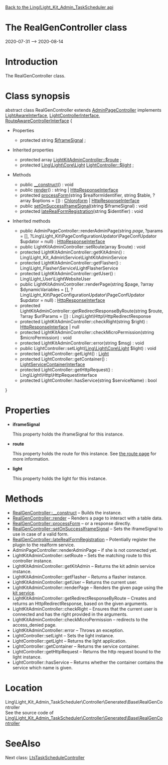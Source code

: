 [Back to the Ling/Light_Kit_Admin_TaskScheduler api](https://github.com/lingtalfi/Light_Kit_Admin_TaskScheduler/blob/master/doc/api/Ling/Light_Kit_Admin_TaskScheduler.md)



The RealGenController class
================
2020-07-31 --> 2020-08-14






Introduction
============

The RealGenController class.



Class synopsis
==============


abstract class <span class="pl-k">RealGenController</span> extends [AdminPageController](https://github.com/lingtalfi/Light_Kit_Admin/blob/master/doc/api/Ling/Light_Kit_Admin/Controller/AdminPageController.md) implements [LightAwareInterface](https://github.com/lingtalfi/Light/blob/master/doc/api/Ling/Light/Core/LightAwareInterface.md), [LightControllerInterface](https://github.com/lingtalfi/Light/blob/master/doc/api/Ling/Light/Controller/LightControllerInterface.md), [RouteAwareControllerInterface](https://github.com/lingtalfi/Light/blob/master/doc/api/Ling/Light/Controller/RouteAwareControllerInterface.md) {

- Properties
    - protected string [$iframeSignal](#property-iframeSignal) ;

- Inherited properties
    - protected array [LightKitAdminController::$route](#property-route) ;
    - protected [Ling\Light\Core\Light](https://github.com/lingtalfi/Light/blob/master/doc/api/Ling/Light/Core/Light.md) [LightController::$light](#property-light) ;

- Methods
    - public [__construct](https://github.com/lingtalfi/Light_Kit_Admin_TaskScheduler/blob/master/doc/api/Ling/Light_Kit_Admin_TaskScheduler/Controller/Generated/Base/RealGenController/__construct.md)() : void
    - public [render](https://github.com/lingtalfi/Light_Kit_Admin_TaskScheduler/blob/master/doc/api/Ling/Light_Kit_Admin_TaskScheduler/Controller/Generated/Base/RealGenController/render.md)() : string | [HttpResponseInterface](https://github.com/lingtalfi/Light/blob/master/doc/api/Ling/Light/Http/HttpResponseInterface.md)
    - protected [processForm](https://github.com/lingtalfi/Light_Kit_Admin_TaskScheduler/blob/master/doc/api/Ling/Light_Kit_Admin_TaskScheduler/Controller/Generated/Base/RealGenController/processForm.md)(string $realformIdentifier, string $table, ?array $options = []) : [Chloroform](https://github.com/lingtalfi/Chloroform/blob/master/doc/api/Ling/Chloroform/Form/Chloroform.md) | [HttpResponseInterface](https://github.com/lingtalfi/Light/blob/master/doc/api/Ling/Light/Http/HttpResponseInterface.md)
    - public [setOnSuccessIframeSignal](https://github.com/lingtalfi/Light_Kit_Admin_TaskScheduler/blob/master/doc/api/Ling/Light_Kit_Admin_TaskScheduler/Controller/Generated/Base/RealGenController/setOnSuccessIframeSignal.md)(string $iframeSignal) : void
    - protected [lateRealFormRegistration](https://github.com/lingtalfi/Light_Kit_Admin_TaskScheduler/blob/master/doc/api/Ling/Light_Kit_Admin_TaskScheduler/Controller/Generated/Base/RealGenController/lateRealFormRegistration.md)(string $identifier) : void

- Inherited methods
    - public AdminPageController::renderAdminPage(string $page, ?$params = [], ?Ling\Light_Kit\PageConfigurationUpdator\PageConfUpdator $updator = null) : [HttpResponseInterface](https://github.com/lingtalfi/Light/blob/master/doc/api/Ling/Light/Http/HttpResponseInterface.md)
    - public LightKitAdminController::setRoute(array $route) : void
    - protected LightKitAdminController::getKitAdmin() : Ling\Light_Kit_Admin\Service\LightKitAdminService
    - protected LightKitAdminController::getFlasher() : Ling\Light_Flasher\Service\LightFlasherService
    - protected LightKitAdminController::getUser() : Ling\Light_User\LightWebsiteUser
    - public LightKitAdminController::renderPage(string $page, ?array $dynamicVariables = [], ?Ling\Light_Kit\PageConfigurationUpdator\PageConfUpdator $updator = null) : [HttpResponseInterface](https://github.com/lingtalfi/Light/blob/master/doc/api/Ling/Light/Http/HttpResponseInterface.md)
    - protected LightKitAdminController::getRedirectResponseByRoute(string $route, ?array $urlParams = []) : Ling\Light\Http\HttpRedirectResponse
    - protected LightKitAdminController::checkRight(string $right) : [HttpResponseInterface](https://github.com/lingtalfi/Light/blob/master/doc/api/Ling/Light/Http/HttpResponseInterface.md) | null
    - protected LightKitAdminController::checkMicroPermission(string $microPermission) : void
    - protected LightKitAdminController::error(string $msg) : void
    - public LightController::setLight([Ling\Light\Core\Light](https://github.com/lingtalfi/Light/blob/master/doc/api/Ling/Light/Core/Light.md) $light) : void
    - protected LightController::getLight() : [Light](https://github.com/lingtalfi/Light/blob/master/doc/api/Ling/Light/Core/Light.md)
    - protected LightController::getContainer() : [LightServiceContainerInterface](https://github.com/lingtalfi/Light/blob/master/doc/api/Ling/Light/ServiceContainer/LightServiceContainerInterface.md)
    - protected LightController::getHttpRequest() : Ling\Light\Http\HttpRequestInterface
    - protected LightController::hasService(string $serviceName) : bool

}




Properties
=============

- <span id="property-iframeSignal"><b>iframeSignal</b></span>

    This property holds the iframeSignal for this instance.
    
    

- <span id="property-route"><b>route</b></span>

    This property holds the route for this instance.
    See [the route page](https://github.com/lingtalfi/Light/blob/master/doc/pages/route.md) for more information.
    
    

- <span id="property-light"><b>light</b></span>

    This property holds the light for this instance.
    
    



Methods
==============

- [RealGenController::__construct](https://github.com/lingtalfi/Light_Kit_Admin_TaskScheduler/blob/master/doc/api/Ling/Light_Kit_Admin_TaskScheduler/Controller/Generated/Base/RealGenController/__construct.md) &ndash; Builds the instance.
- [RealGenController::render](https://github.com/lingtalfi/Light_Kit_Admin_TaskScheduler/blob/master/doc/api/Ling/Light_Kit_Admin_TaskScheduler/Controller/Generated/Base/RealGenController/render.md) &ndash; Renders a page to interact with a table data.
- [RealGenController::processForm](https://github.com/lingtalfi/Light_Kit_Admin_TaskScheduler/blob/master/doc/api/Ling/Light_Kit_Admin_TaskScheduler/Controller/Generated/Base/RealGenController/processForm.md) &ndash; or a response directly.
- [RealGenController::setOnSuccessIframeSignal](https://github.com/lingtalfi/Light_Kit_Admin_TaskScheduler/blob/master/doc/api/Ling/Light_Kit_Admin_TaskScheduler/Controller/Generated/Base/RealGenController/setOnSuccessIframeSignal.md) &ndash; Sets the iframeSignal to use in case of a valid form.
- [RealGenController::lateRealFormRegistration](https://github.com/lingtalfi/Light_Kit_Admin_TaskScheduler/blob/master/doc/api/Ling/Light_Kit_Admin_TaskScheduler/Controller/Generated/Base/RealGenController/lateRealFormRegistration.md) &ndash; Potentially register the plugin to the realform service.
- AdminPageController::renderAdminPage &ndash; if she is not connected yet.
- LightKitAdminController::setRoute &ndash; Sets the matching route to this controller instance.
- LightKitAdminController::getKitAdmin &ndash; Returns the kit admin service instance.
- LightKitAdminController::getFlasher &ndash; Returns a flasher instance.
- LightKitAdminController::getUser &ndash; Returns the current user.
- LightKitAdminController::renderPage &ndash; Renders the given page using the [kit service](https://github.com/lingtalfi/Light_Kit).
- LightKitAdminController::getRedirectResponseByRoute &ndash; Creates and returns an HttpRedirectResponse, based on the given arguments.
- LightKitAdminController::checkRight &ndash; Ensures that the current user is connected and has the right provided in the arguments.
- LightKitAdminController::checkMicroPermission &ndash; redirects to the access_denied page.
- LightKitAdminController::error &ndash; Throws an exception.
- LightController::setLight &ndash; Sets the light instance.
- LightController::getLight &ndash; Returns the light application.
- LightController::getContainer &ndash; Returns the service container.
- LightController::getHttpRequest &ndash; Returns the http request bound to the light instance.
- LightController::hasService &ndash; Returns whether the container contains the service which name is given.





Location
=============
Ling\Light_Kit_Admin_TaskScheduler\Controller\Generated\Base\RealGenController<br>
See the source code of [Ling\Light_Kit_Admin_TaskScheduler\Controller\Generated\Base\RealGenController](https://github.com/lingtalfi/Light_Kit_Admin_TaskScheduler/blob/master/Controller/Generated/Base/RealGenController.php)



SeeAlso
==============
Next class: [LtsTaskScheduleController](https://github.com/lingtalfi/Light_Kit_Admin_TaskScheduler/blob/master/doc/api/Ling/Light_Kit_Admin_TaskScheduler/Controller/Generated/LtsTaskScheduleController.md)<br>
